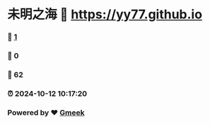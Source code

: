 # 未明之海 :link: https://yy77.github.io 
### :page_facing_up: [1](https://yy77.github.io/tag.html) 
### :speech_balloon: 0 
### :hibiscus: 62 
### :alarm_clock: 2024-10-12 10:17:20 
### Powered by :heart: [Gmeek](https://github.com/Meekdai/Gmeek)
